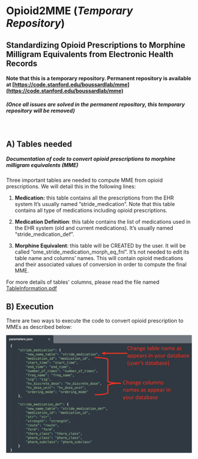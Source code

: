 # Opioid2MME (*Temporary Repository*)

## Standardizing Opioid Prescriptions to Morphine Milligram Equivalents from Electronic Health Records

#### Note that this is a temporary repository. Permanent repository is available at [https://code.stanford.edu/boussardlab/mme](https://code.stanford.edu/boussardlab/mme)
##### (*Once all issues are solved in the permanent repository, this temporary repository will be removed*)

<br />

A) Tables needed
---------------

##### Documentation of code to convert opioid prescriptions to morphine milligram equivalents (MME)
Three important tables are needed to compute MME from opioid prescriptions. We will detail this in the following lines:

1.	**Medication:** this table contains all the prescriptions from the EHR system It’s usually named “stride_medication”. Note that this table contains all type of medications including opioid prescriptions. 

2.	**Medication Definition**: this table contains the list of medications used in the EHR system (old and current medications). It’s usually named “stride_medication_def”.

3.	**Morphine Equivalent**: this table will be CREATED by the user. It will be called “ome_stride_medication_morph_eq_fnl”. It’s not needed to edit its table name and columns’ names. This will contain opioid medications and their associated values of conversion in order to compute the final MME.

For more details of tables' columns, please read the file named [TableInformation.pdf](TableInformation.pdf) 


[comment]: <> (### B Execution) 
B) Execution
---------------
There are two ways to execute the code to convert opioid prescription to MMEs as described below:



![Image of Parameters File](img_parameters_file.png)
